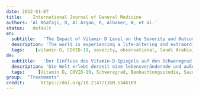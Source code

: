 ```yaml
---
date: 2022-01-07
title:    International Journal of General Medicine  
authors: 'Al Khafaji, D, Al Argan, R, Albaker, W, et al.'
status:   default
en:
  subtitle:   'The Impact of Vitamin D Level on the Severity and Outcome of Hospitalized Patients with COVID-19 Disease'
  description: 'The world is experiencing a life-altering and extraordinary situation in response to the COVID-19 pandemic. There are limited data and controversies regarding the relationship between vitamin D (Vit D) status and COVID-19 disease. Thus, this study was designed to investigate the association between Vit D levels and the severity or outcomes of COVID-19 disease. A cross-sectional observational study was conducted in the Eastern province of Saudi Arabia from January to August 2021. All the admitted patients who were diagnosed with COVID-19 infection were distributed into three groups depending on their Vit D levels: normal, insufficiency, and deficiency. For the three groups, demographic data, and laboratory investigations as well as data regarding the severity of COVID-19 were collected and analysed. A total of 203 diagnosed cases of COVID-19 were included in this study. The Vit D level was normal (> 30) in 31 (15.3%) cases, insufficient in 45 (22.2%) cases and deficient in 127 (62.6%) cases. Among the included cases, 58 (28.6%) were critical cases, 109 (53.7%) were severe and 36 (17.7%) had a mild-moderate COVID-19 infection. The most prevalent comorbidity of patients was diabetes mellitus 117 (57.6%), followed by hypertension 70 (34.5%), cardiac disease 24 (11.8%), chronic kidney disease 19 (9.4%) and chronic respiratory disease in 17 (8.4%) cases. Importantly, the current study did not detect any significant association between Vit D status and COVID-19 severity (p-value=0.371) or outcomes (hospital stay, intensive care units admission, ventilation, and mortality rate) (p-value > 0.05), even after adjusting the statistical model for the confounders. In hospital settings, Vit D levels are not associated with the severity or outcomes of COVID-19 disease. Further, well‐designed studies are required to determine whether Vit D status provides protective effects against worse COVID-19 outcomes.'
  tags:    [vitamin D, COVID-19, severity, observational, Saudi Arabia]
de: 
  subtitle:   'Der Einfluss des Vitamin-D-Spiegels auf den Schweregrad und das Ergebnis von Krankenhauspatienten mit COVID-19-Krankheit'
  description: 'Die Welt erlebt derzeit eine lebensverändernde und außergewöhnliche Situation als Reaktion auf die COVID-19-Pandemie. Es gibt nur wenige Daten und Kontroversen über den Zusammenhang zwischen dem Vitamin-D-Status und der COVID-19-Erkrankung. In dieser Studie sollte daher der Zusammenhang zwischen dem Vitamin-D-Spiegel und dem Schweregrad bzw. den Folgen der COVID-19-Erkrankung untersucht werden. Von Januar bis August 2021 wurde in der östlichen Provinz von Saudi-Arabien eine Querschnittsbeobachtungsstudie durchgeführt. Alle aufgenommenen Patienten, bei denen eine COVID-19-Infektion diagnostiziert wurde, wurden je nach ihrem Vitamin-D-Spiegel in drei Gruppen eingeteilt: normal, Insuffizienz und Mangel. Für die drei Gruppen wurden demografische Daten und Laboruntersuchungen sowie Daten über den Schweregrad der COVID-19-Infektion erhoben und analysiert. Insgesamt wurden 203 diagnostizierte Fälle von COVID-19 in diese Studie aufgenommen. Der Vit-D-Spiegel war in 31 (15,3 %) Fällen normal (> 30), in 45 (22,2 %) Fällen unzureichend und in 127 (62,6 %) Fällen mangelhaft. Unter den eingeschlossenen Fällen waren 58 (28,6 %) kritische Fälle, 109 (53,7 %) waren schwer und 36 (17,7 %) hatten eine leichte bis mittelschwere COVID-19-Infektion. Die häufigste Begleiterkrankung der Patienten war Diabetes mellitus 117 (57,6 %), gefolgt von Bluthochdruck 70 (34,5 %), Herzerkrankungen 24 (11,8 %), chronischen Nierenerkrankungen 19 (9,4 %) und chronischen Atemwegserkrankungen in 17 (8,4 %) Fällen. Wichtig ist, dass in der aktuellen Studie kein signifikanter Zusammenhang zwischen dem Vit D-Status und dem Schweregrad der COVID-19-Erkrankung (p-Wert=0,371) oder den Ergebnissen (Krankenhausaufenthalt, Aufnahme in die Intensivstation, Beatmung und Sterblichkeitsrate) (p-Wert > 0,05) festgestellt werden konnte, selbst nach Anpassung des statistischen Modells an die Störfaktoren. In Krankenhäusern wird der Vit-D-Spiegel nicht mit dem Schweregrad oder den Folgen der COVID-19-Erkrankung in Verbindung gebracht. Weitere gut konzipierte Studien sind erforderlich, um festzustellen, ob der Vit D-Status eine schützende Wirkung vor schlechteren COVID-19-Ergebnissen hat.'
  tags:     [Vitamin D, COVID-19, Schweregrad, Beobachtungsstudie, Saudi-Arabien]
group:  "Treatments"
credit:      https://doi.org/10.2147/IJGM.S346169
---
```

